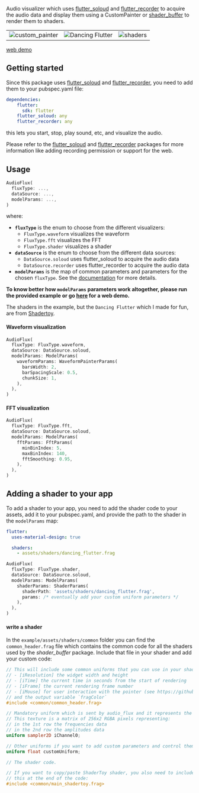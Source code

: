 Audio visualizer which uses [flutter_soloud](https://pub.dev/packages/flutter_soloud) and [flutter_recorder](https://pub.dev/packages/flutter_recorder) to acquire the audio data and display them using a CustomPainter or [shader_buffer](https://pub.dev/packages/shader_buffers) to render them to shaders.

||||
|-|-|-|
|![custom_painter](https://github.com/user-attachments/assets/59471aa9-1f53-4920-90cc-7793e17b9eec)|![Dancing Flutter](https://github.com/user-attachments/assets/5e35069f-4dc3-4f49-97b5-0d75bcaaaa74)|![shaders](https://github.com/user-attachments/assets/d69e14f2-23af-4912-8c28-071bdf1d8c62)|
[web demo](https://marcobavagnoli.com/audio_flux/)

## Getting started

Since this package uses [flutter_soloud](https://pub.dev/packages/flutter_soloud) and [flutter_recorder](https://pub.dev/packages/flutter_recorder), you need to add them to your pubspec.yaml file:

```yaml
dependencies:
    flutter:
      sdk: flutter
    flutter_soloud: any
    flutter_recorder: any
```
this lets you start, stop, play sound, etc, and visualize the audio.

Please refer to the [flutter_soloud](https://pub.dev/packages/flutter_soloud) and [flutter_recorder](https://pub.dev/packages/flutter_recorder) packages for more information like adding recording permission or support for the web.


## Usage

```dart
AudioFlux(
  fluxType: ...,
  dataSource: ...,
  modelParams: ...,
)
```

where:
- **`fluxType`** is the enum to choose from the different visualizers:
    - `FluxType.waveform` visualizes the waveform
    - `FluxType.fft` visualizes the FFT
    - `FluxType.shader` visualizes a shader
- **`dataSource`** is the enum to choose from the different data sources:
    - `DataSource.soloud` uses flutter_soloud to acquire the audio data
    - `DataSource.recorder` uses flutter_recorder to acquire the audio data
- **`modelParams`** is the map of common parameters and parameters for the chosen `fluxType`. See the [documentation](https://github.com/alnitak/audio_flux/blob/ca016844cbc5dc33b64b044c6985b2594d7014e8/lib/src/params/model_params.dart) for more details.

**To know better how `modelParams` parameters work altogether, please run the provided example or go [here](https://marcobavagnoli.com/audio_flux/) for a web demo.**

The shaders in the example, but the `Dancing Flutter` which I made for fun, are from [Shadertoy](https://www.shadertoy.com/).

#### Waveform visualization

```dart
AudioFlux(
  fluxType: FluxType.waveform,
  dataSource: DataSource.soloud,
  modelParams: ModelParams(
    waveformParams: WaveformPainterParams(
      barsWidth: 2,
      barSpacingScale: 0.5,
      chunkSize: 1,
    ),
  ),
)
```

#### FFT visualization

```dart
AudioFlux(
  fluxType: FluxType.fft,
  dataSource: DataSource.soloud,
  modelParams: ModelParams(
    fftParams: FftParams(
      minBinIndex: 5,
      maxBinIndex: 140,
      fftSmoothing: 0.95,
    ),
  ),
)
```


## Adding a shader to your app

To add a shader to your app, you need to add the shader code to your assets, add it to your pubspec.yaml, and provide the path to the shader in the `modelParams` map:

```yaml
flutter:
  uses-material-design: true

  shaders:
    - assets/shaders/dancing_flutter.frag
```

```dart
AudioFlux(
  fluxType: FluxType.shader,
  dataSource: DataSource.soloud,
  modelParams: ModelParams(
    shaderParams: ShaderParams(
      shaderPath: 'assets/shaders/dancing_flutter.frag',
      params: /* eventually add your custom uniform parameters */
    ),
  ),
)
```

#### write a shader

In the `example/assets/shaders/common` folder you can find the `common_header.frag` file which contains the common code for all the shaders used by the *shader_buffer* package. Include that file in your shader and add your custom code:

```glsl
// This will include some common uniforms that you can use in your shader:
// - [iResolution] the widget width and height
// - [iTime] the current time in seconds from the start of rendering
// - [iFrame] the current rendering frame number
// - [iMouse] for user interaction with the pointer (see https://github.com/alnitak/shader_buffers/blob/main/lib/src/imouse.dart)
// and the output variable `fragColor`
#include <common/common_header.frag>

// Mandatory uniform which is sent by audio_flux and it represents the audio data.
// This texture is a matrix of 256x2 RGBA pixels representing:
// in the 1st row the frequencies data
// in the 2nd row the amplitudes data
uniform sampler2D iChannel0;

// Other uniforms if you want to add custom parameters and control them from Dart
uniform float customUniform;

// The shader code.

// If you want to copy/paste ShaderToy shader, you also need to include
// this at the end of the code:
#include <common/main_shadertoy.frag>
```
